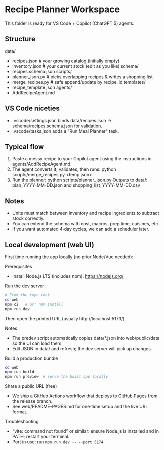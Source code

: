 
Recipe Planner Workspace
========================
This folder is ready for VS Code + Copilot (ChatGPT 5) agents.

Structure
---------
data/
  - recipes.json     # your growing catalog (initially empty)
  - inventory.json   # your current stock (edit as you like)
schema/
  - recipes.schema.json
scripts/
  - planner_json.py  # picks overlapping recipes & writes a shopping list
  - merge_recipes.py # safe append/update by recipe_id
templates/
  - recipe_template.json
agents/
  - AddRecipeAgent.md

VS Code niceties
----------------
- .vscode/settings.json binds data/recipes.json -> schema/recipes.schema.json for validation.
- .vscode/tasks.json adds a "Run Meal Planner" task.

Typical flow
------------
1) Paste a messy recipe to your Copilot agent using the instructions in agents/AddRecipeAgent.md.
2) The agent converts it, validates, then runs:
     python scripts/merge_recipes.py <temp.json>
3) Run the planner:
     python scripts/planner_json.py
   Outputs to data/: plan_YYYY-MM-DD.json and shopping_list_YYYY-MM-DD.csv

Notes
-----
- Units must match between inventory and recipe ingredients to subtract stock correctly.
- You can extend the schema with cost, macros, prep time, cuisines, etc.
- If you want automated 4‑day cycles, we can add a scheduler later.


Local development (web UI)
-------------------------
First time running the app locally (no prior Node/Vue needed):

Prerequisites
- Install Node.js LTS (includes npm): https://nodejs.org/

Run the dev server
```powershell
# From the repo root
cd web
npm ci   # or: npm install
npm run dev
```
Then open the printed URL (usually http://localhost:5173/).

Notes
- The predev script automatically copies data/*.json into web/public/data so the UI can load them.
- Edit JSON in data/ and refresh; the dev server will pick up changes.

Build a production bundle
```powershell
cd web
npm run build
npm run preview  # serve the built app locally
```

Share a public URL (free)
- We ship a GitHub Actions workflow that deploys to GitHub Pages from the release branch.
- See web/README-PAGES.md for one‑time setup and the live URL format.

Troubleshooting
- "vite: command not found" or similar: ensure Node.js is installed and in PATH; restart your terminal.
- Port in use: run `npm run dev -- --port 5174`.
